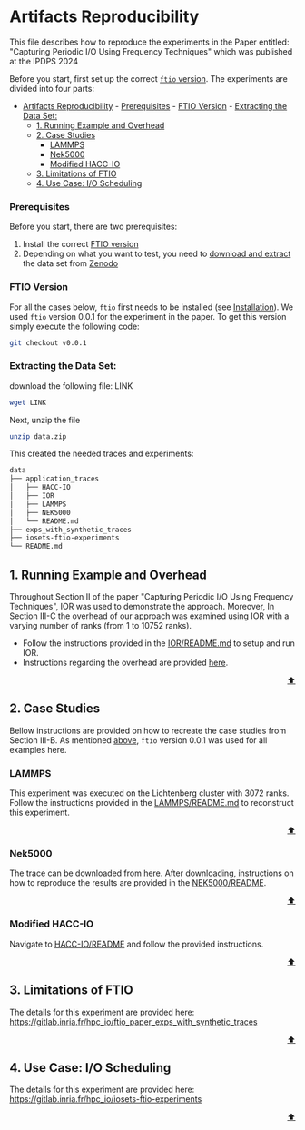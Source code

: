 # Artifacts Reproducibility

This file describes how to reproduce the experiments in the Paper entitled:
"Capturing Periodic I/O Using Frequency Techniques" which was published at the IPDPS 2024

Before you start, first set up the correct [`ftio` version](#ftio-version).
The experiments are divided into four parts:
- [Artifacts Reproducibility](#artifacts-reproducibility)
		- [Prerequisites](#prerequisites)
		- [FTIO Version](#ftio-version)
		- [Extracting the Data Set:](#extracting-the-data-set)
	- [1. Running Example and Overhead](#1-running-example-and-overhead)
	- [2. Case Studies](#2-case-studies)
		- [LAMMPS](#lammps)
		- [Nek5000](#nek5000)
		- [Modified HACC-IO](#modified-hacc-io)
	- [3. Limitations of FTIO](#3-limitations-of-ftio)
	- [4. Use Case: I/O Scheduling](#4-use-case-io-scheduling)

### Prerequisites 
Before you start, there are two prerequisites:
1. Install the correct [FTIO version](#ftio-version) 
2. Depending on what you want to test, you need to [download and extract](#extracting-the-data-set) the data set from [Zenodo](LINK)

### FTIO Version

For all the cases below, `ftio` first needs to be installed (see [Installation](https://github.com/tuda-parallel/FTIO?tab=readme-ov-file#installation)). We used `ftio` version 0.0.1 for the experiment in the paper. To get this version simply execute the following code:
```sh
git checkout v0.0.1 
```

### Extracting the Data Set:
download the following file: LINK
```sh
wget LINK
```
Next, unzip the file
```sh
unzip data.zip
```
This created the needed traces and experiments:

```sh
data
├── application_traces
│   ├── HACC-IO
│   ├── IOR
│   ├── LAMMPS
│   ├── NEK5000
│   └── README.md
├── exps_with_synthetic_traces
├── iosets-ftio-experiments
└── README.md
```


## 1. Running Example and Overhead
Throughout Section II of the paper "Capturing Periodic I/O Using Frequency Techniques", IOR was used to demonstrate the approach. Moreover, In Section III-C the overhead of our approach was examined using IOR with a varying number of ranks (from 1 to 10752 ranks).
- Follow the instructions provided in the [IOR/README.md](/artifacts/capturing_periodic_io_using_frequency_techniques/IOR/README.md) to setup and run IOR. 
- Instructions regarding the overhead are provided [here](/artifacts/capturing_periodic_io_using_frequency_techniques/IOR/README.md#tracing-library-overhead). 

<p align="right"><a href="#artifacts-reproducibility">⬆</a></p>

## 2. Case Studies
Bellow instructions are provided on how to recreate the case studies from Section III-B. As mentioned [above](#ftio-version), `ftio` version 0.0.1 was used for all examples here. 

### LAMMPS

This experiment was executed on the Lichtenberg cluster with 3072 ranks. 
Follow the instructions provided in the [LAMMPS/README.md](/artifacts/capturing_periodic_io_using_frequency_techniques/LAMMPS/README.md) to reconstruct this experiment. 

<!-- The provided [tar archive](/LAMMPS/lammps.tar.gz) contains not only the result from our -->
<p align="right"><a href="#artifacts-reproducibility">⬆</a></p>


### Nek5000
The trace can be downloaded from [here](https://hpcioanalysis.zdv.uni-mainz.de/trace/64ed13e0f9a07cf8244e45cc).
After downloading, instructions on how to reproduce the results are provided in the [NEK5000/README](/artifacts/capturing_periodic_io_using_frequency_techniques/NEK5000/README.md).

<p align="right"><a href="#artifacts-reproducibility">⬆</a></p>

### Modified HACC-IO
Navigate to [HACC-IO/README](/artifacts/capturing_periodic_io_using_frequency_techniques/HACC-IO/README.md) and follow the provided instructions. 


<p align="right"><a href="#artifacts-reproducibility">⬆</a></p>

## 3. Limitations of FTIO

The details for this experiment are provided here: 
<br>
<https://gitlab.inria.fr/hpc_io/ftio_paper_exps_with_synthetic_traces>

<p align="right"><a href="#artifacts-reproducibility">⬆</a></p>


## 4. Use Case: I/O Scheduling
The details for this experiment are provided here:
<br>
<https://gitlab.inria.fr/hpc_io/iosets-ftio-experiments>

<p align="right"><a href="#artifacts-reproducibility">⬆</a></p>





